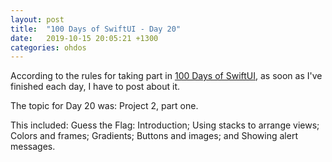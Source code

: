 ```yaml
---
layout: post
title:  "100 Days of SwiftUI - Day 20"
date:   2019-10-15 20:05:21 +1300
categories: ohdos
---
```

According to the rules for taking part in [100 Days of SwiftUI](https://www.hackingwithswift.com/100/swiftui), as soon as I've finished each day, I have to post about it.

The topic for Day 20 was: Project 2, part one.

This included: Guess the Flag: Introduction; Using stacks to arrange views; Colors and frames; Gradients; Buttons and images; and Showing alert messages.
